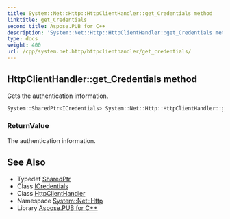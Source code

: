 ```yaml
---
title: System::Net::Http::HttpClientHandler::get_Credentials method
linktitle: get_Credentials
second_title: Aspose.PUB for C++
description: 'System::Net::Http::HttpClientHandler::get_Credentials method. Gets the authentication information in C++.'
type: docs
weight: 400
url: /cpp/system.net.http/httpclienthandler/get_credentials/
---
```

## HttpClientHandler::get_Credentials method


Gets the authentication information.

```cpp
System::SharedPtr<ICredentials> System::Net::Http::HttpClientHandler::get_Credentials()
```


### ReturnValue

The authentication information.

## See Also

* Typedef [SharedPtr](../../../system/sharedptr/)
* Class [ICredentials](../../../system.net/icredentials/)
* Class [HttpClientHandler](../)
* Namespace [System::Net::Http](../../)
* Library [Aspose.PUB for C++](../../../)
